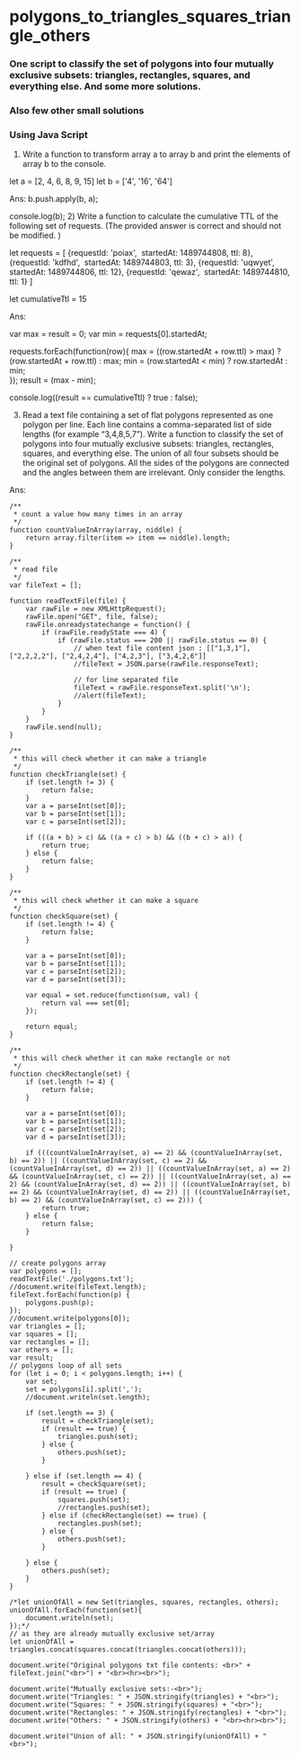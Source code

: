 # polygons_to_triangles_squares_triangle_others
### One script to classify the set of polygons into four mutually exclusive subsets: triangles, rectangles, squares, and everything else. And some more solutions.

### Also few other small solutions 

### Using Java Script

1) Write a function to transform array a to array b and print the elements of array b to the console.

let a = [2, 4, 6, 8, 9, 15]
let b = ['4', '16', '64']

Ans:
b.push.apply(b, a);

console.log(b);
2) Write a function to calculate the cumulative TTL of the following set of requests. (The provided answer is correct and should not be modified. )

let requests = [
{requestId: 'poiax',  startedAt: 1489744808, ttl: 8},
{requestId: 'kdfhd',  startedAt: 1489744803, ttl: 3},
{requestId: 'uqwyet', startedAt: 1489744806, ttl: 12}, 
{requestId: 'qewaz',  startedAt: 1489744810, ttl: 1}
]

let cumulativeTtl = 15

Ans:

var max = result = 0;
var min = requests[0].startedAt;

requests.forEach(function(row){
	max = ((row.startedAt + row.ttl) > max) 
		? (row.startedAt + row.ttl) 
		: max;
    	min = (row.startedAt < min) 
		? row.startedAt 
		: min;    
});
result = (max - min);

console.log((result == cumulativeTtl) ? true : false);



3) Read a text file containing a set of flat polygons represented as one polygon per line. Each line contains a comma-separated list of side lengths (for example “3,4,8,5,7”). Write a function to classify the set of polygons into four mutually exclusive subsets: triangles, rectangles, squares, and everything else. The union of all four subsets should be the original set of polygons. All the sides of the polygons are connected and the angles between them are irrelevant. Only consider the lengths. 

Ans:

    /**
     * count a value how many times in an array
     */
    function countValueInArray(array, niddle) {
        return array.filter(item => item == niddle).length;
    }

    /**
     * read file 
     */
    var fileText = [];

    function readTextFile(file) {
        var rawFile = new XMLHttpRequest();
        rawFile.open("GET", file, false);
        rawFile.onreadystatechange = function() {
            if (rawFile.readyState === 4) {
                if (rawFile.status === 200 || rawFile.status == 0) {
                    // when text file content json : [["1,3,1"], ["2,2,2,2"], ["2,4,2,4"], ["4,2,3"], ["3,4,2,6"]]
                    //fileText = JSON.parse(rawFile.responseText);

                    // for line separated file
                    fileText = rawFile.responseText.split('\n');
                    //alert(fileText);
                }
            }
        }
        rawFile.send(null);
    }

    /**
     * this will check whether it can make a triangle
     */
    function checkTriangle(set) {
        if (set.length != 3) {
            return false;
        }
        var a = parseInt(set[0]);
        var b = parseInt(set[1]);
        var c = parseInt(set[2]);

        if (((a + b) > c) && ((a + c) > b) && ((b + c) > a)) {
            return true;
        } else {
            return false;
        }
    }

    /**
     * this will check whether it can make a square
     */
    function checkSquare(set) {
        if (set.length != 4) {
            return false;
        }

        var a = parseInt(set[0]);
        var b = parseInt(set[1]);
        var c = parseInt(set[2]);
        var d = parseInt(set[3]);

        var equal = set.reduce(function(sum, val) {
            return val === set[0];
        });

        return equal;
    }

    /**
     * this will check whether it can make rectangle or not
     */
    function checkRectangle(set) {
        if (set.length != 4) {
            return false;
        }

        var a = parseInt(set[0]);
        var b = parseInt(set[1]);
        var c = parseInt(set[2]);
        var d = parseInt(set[3]);

        if (((countValueInArray(set, a) == 2) && (countValueInArray(set, b) == 2)) || ((countValueInArray(set, c) == 2) && (countValueInArray(set, d) == 2)) || ((countValueInArray(set, a) == 2) && (countValueInArray(set, c) == 2)) || ((countValueInArray(set, a) == 2) && (countValueInArray(set, d) == 2)) || ((countValueInArray(set, b) == 2) && (countValueInArray(set, d) == 2)) || ((countValueInArray(set, b) == 2) && (countValueInArray(set, c) == 2))) {
            return true;
        } else {
            return false;
        }

    }

    // create polygons array
    var polygons = [];
    readTextFile('./polygons.txt');
    //document.write(fileText.length);
    fileText.forEach(function(p) {
        polygons.push(p);
    });
    //document.write(polygons[0]);
    var triangles = [];
    var squares = [];
    var rectangles = [];
    var others = [];
    var result;
    // polygons loop of all sets
    for (let i = 0; i < polygons.length; i++) {
        var set;
        set = polygons[i].split(',');
        //document.writeln(set.length);

        if (set.length == 3) {
            result = checkTriangle(set);
            if (result == true) {
                triangles.push(set);
            } else {
                others.push(set);
            }

        } else if (set.length == 4) {
            result = checkSquare(set);
            if (result == true) {
                squares.push(set);
                //rectangles.push(set);
            } else if (checkRectangle(set) == true) {
                rectangles.push(set);
            } else {
                others.push(set);
            }

        } else {
            others.push(set);
        }
    }

    /*let unionOfAll = new Set(triangles, squares, rectangles, others);
    unionOfAll.forEach(function(set){
        document.writeln(set);
    });*/
    // as they are already mutually exclusive set/array
    let unionOfAll = triangles.concat(squares.concat(triangles.concat(others)));

    document.write("Original polygons txt file contents: <br>" + fileText.join("<br>") + "<br><hr><br>");

    document.write("Mutually exclusive sets:-<br>");
    document.write("Triangles: " + JSON.stringify(triangles) + "<br>");
    document.write("Squares: " + JSON.stringify(squares) + "<br>");
    document.write("Rectangles: " + JSON.stringify(rectangles) + "<br>");
    document.write("Others: " + JSON.stringify(others) + "<br><hr><br>");

    document.write("Union of all: " + JSON.stringify(unionOfAll) + "<br>");

